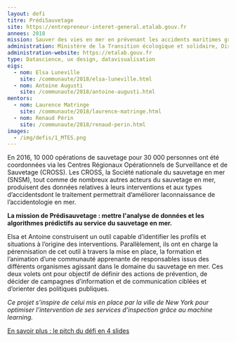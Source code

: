 ```yaml
---
layout: defi
titre: PrédiSauvetage
site: https://entrepreneur-interet-general.etalab.gouv.fr
annees: 2018
mission: Sauver des vies en mer en prévenant les accidents maritimes grâce aux données 
administration: Ministère de la Transition écologique et solidaire, Direction des affaires maritimes
administration-website: https://etalab.gouv.fr
type: Datascience, ux design, datavisualisation
eigs:
  - nom: Elsa Luneville
	site: /communaute/2018/elsa-luneville.html
  - nom: Antoine Augusti
	site: /communaute/2018/antoine-augusti.html
mentors:
  - nom: Laurence Matringe
	site: /communaute/2018/laurence-matringe.html
  - nom: Renaud Périn
	site: /communaute/2018/renaud-perin.html
images:
  - /img/defis/1_MTES.png
---
```


En 2016, 10 000 opérations de sauvetage pour 30 000 personnes ont été
coordonnées via les Centres Régionaux Opérationnels de Surveillance et
de Sauvetage (CROSS). Les CROSS, la Société nationale du sauvetage en
mer (SNSM), tout comme de nombreux autres acteurs du sauvetage en mer,
produisent des données relatives à leurs interventions et aux types 
d’accidentsdont le traitement permettrait d’améliorer laconnaissance 
de l’accidentologie en mer.

**La mission de Prédisauvetage : mettre l'analyse de données et les
algorithmes prédictifs au service du sauvetage en mer.**

Elsa et Antoine construisent un outil capable d’identifier les profils
et situations à l’origine des interventions. Parallèlement, ils ont en
charge la pérennisation de cet outil à travers la mise en place, la 
formation et l’animation d’une communauté apprenante de responsables 
issus des différents organismes agissant dans le domaine du sauvetage 
en mer. Ces deux volets ont pour objectif de définir des actions de 
prévention, de décider de campagnes d’information et de communication
ciblées et d’orienter des politiques publiques.  

_Ce projet s’inspire de celui mis en place par la ville de New York
pour optimiser l’intervention de ses services d’inspection grâce au
machine learning._

[En savoir plus : le pitch du défi en 4 slides](https://www.slideshare.net/Etalab/eig-promo-2-prsentation-du-dfi-prdisauvetage-80976654)
